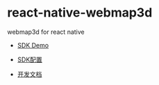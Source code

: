 # react-native-webmap3d

webmap3d for react native

* [SDK Demo](https://github.com/Mapplus23D/web3dsdk-rn/tree/main)

* [SDK配置](https://github.com/Mapplus23D/react-native-webmap3d-docs/blob/main/docs_md/README.md)

* [开发文档](https://github.com/Mapplus23D/react-native-webmap3d-docs/blob/main/docs_md/index.md)
